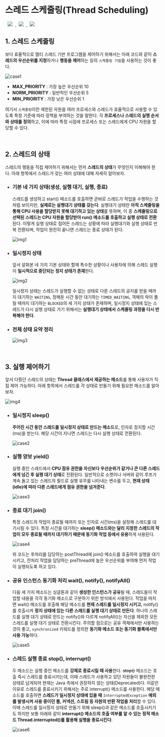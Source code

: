 # 스레드 스케줄링(Thread Scheduling)
<a href="http://melonicedlatte.com/">
    <img src="https://img.shields.io/badge/Java-red"
        style="height : auto; margin-left : 8px; margin-right : 8px;"/>
    <img src="https://img.shields.io/badge/Thread-orange"
        style="height : auto; margin-left : 8px; margin-right : 8px;"/>
    <img src="https://img.shields.io/badge/Scheduling-yellow"
        style="height : auto; margin-left : 8px; margin-right : 8px;"/>
</a>

## 1. 스레드 스케줄링
보다 효율적으로 멀티 스레드 기반 프로그램을 제어하기 위해서는 아래 코드와 같이 **스레드의 우선순위를 지정**하거나 **행동을 제어**하는 등의 
`스케줄링 기법`을 사용하는 것이 좋다.

![case1](https://user-images.githubusercontent.com/78818063/182037264-6a6c9f37-7de1-454a-b6e5-239449a41d4a.png)

* **MAX_PRIORITY** : 가장 높은 우선순위 10
* **NORM_PRIORITY** : 일반적인 우선순위 5
* **MIN_PRIORITY** : 가장 낮은 우선순위 1

여기서 `스케줄링`이란 제한된 자원을 여러 프로세스와 스레드가 효율적으로 사용할 수 있도록 특정 기준에 따라 정책을 부여하는 것을 말한다. 
각 **프로세스나 스레드의 실행 순서와 상태를 정의**하고, 이에 따라 특정 시점에 프로세스 또는 스레드에게 CPU 자원을 할당할 수 있다.

<br>

## 2. 스레드의 상태
스레드의 행동을 직접 제어하기 위해서는 먼저 **스레드의 상태**가 무엇인지 이해해야 한다. 아래 항목에서 스레드가 갖는 여러 상태에 대해 
자세히 알아보자.

  * ### 기본 네 가지 상태(생성, 실행 대기, 실행, 종료) ###
    스레드를 생성하고 start() 메소드를 호출하면 곧바로 스레드가 작업을 수행하는 것처럼 보이지만, **실제로는 실행대기 상태를 갖는다**. 
    실행대기 상태란 **아직 스케줄링을 통해 CPU 사용을 할당받지 못해 대기하고 있는 상태**를 뜻하며, 이 중 **스케줄링으로 선택된 스레드는 
    CPU 자원을 할당받아 run() 메소드를 호출하고 실행 상태로 전환**된다. 이렇게 실행 상태로 접어든 스레드는 상황에 따라 실행대기와 실행 
    상태로 반복 전환되며, 작업이 완전히 끝나면 스레드는 종료 상태가 된다. 

    ![img1](https://user-images.githubusercontent.com/78818063/182037330-9b904861-5d16-415e-a7c9-6d82a0d2d30f.png)

  * ### 일시정지 상태 ###    
    앞서 살펴본 네 가지 기본 상태와 함께 특수한 상황이나 사용자에 의해 스레드 실행이 **일시적으로 중단되는 정지 상태가 존재**한다. 

    ![img2](https://user-images.githubusercontent.com/78818063/182037333-a3bdebdb-f14b-4ec8-a68f-edc705744f0c.png)
    
    일시정지 상태는 스레드가 실행할 수 없는 상태로 다른 스레드의 공지를 받을 때까지 대기하는 `WAITING`, 정해둔 시간 동안 대기하는 
    `TIMED_WAITING`, 객체의 락이 풀릴 때까지 대기하는 `BLOCKED`의 세 가지 상태가 존재하며, 일시정지 상태에 있는 스레드가 다시 
    실행 상태로 가기 위해서는 **실행대기 상태에서 스케줄링 과정을 다시 반복해야 한다**.

  * ### 전체 상태 요약 정리 ###    

    ![img3](https://user-images.githubusercontent.com/78818063/182037338-5e353407-0d17-41be-8c87-7142ac6a4bc4.png)

<br>

## 3. 실행 제어하기
앞서 다뤘던 스레드의 상태는 **Thread 클래스에서 제공하는 메소드**를 통해 사용자가 직접 제어 가능하다. 아래 항목에서 스레드를 각 상태로 만들기 
위해 필요한 메소드를 알아보자.

![img4](https://user-images.githubusercontent.com/78818063/182037342-c5517526-4db4-4bff-9977-746a4b4e1960.png)

  * ### 일시정지 sleep() ###
    **주어진 시간 동안 스레드를 일시정지 상태로 만드는 메소드**로, 인자로 정지할 시간(ms)을 받는다. 해당 시간이 지나면 스레드는 다시 실행 상태로 
    전환된다. 

    ![case2](https://user-images.githubusercontent.com/78818063/182037275-549ceeb0-a14d-4a0c-b97b-11ca32bac9d6.png)

  * ### 실행 양보 yield() ###
    실행 중인 스레드에서 **CPU 점유 권한을 자신보다 우선순위가 같거나 큰 다른 스레드에게 넘긴 후 실행 대기 상태**로 전환된다. 일반적으로 소켓이나 
    서버와 같이 루프가 계속 돌고 있는 스레드의 필드로 실행 유무를 나타내는 변수를 두고, **현재 상태(idle)에 따라 다른 스레드에게 점유 권한을 넘겨준다**. 

    ![case3](https://user-images.githubusercontent.com/78818063/182037281-6ae46fd4-0bc9-4fb5-bc2b-2bc0b477a946.png)

  * ### 종료 대기 join() ###
    특정 스레드의 작업이 종료될 때까지 또는 인자로 시간(ms)을 설정해 스레드를 대기시킬 수 있다. 특정 시간을 대기하는 **sleep() 메소드와는 달리 
    지정한 스레드의 작업이 모두 종료될 때까지 대기하기 때문에 동기화 작업 등에서 유용**하게 사용된다.

    ![case4](https://user-images.githubusercontent.com/78818063/182037300-5ed3d3c0-2088-4439-9f35-806e55274bdd.png)

    위 코드는 후처리를 담당하는 postThread에 join() 메소드를 호출하여 실행을 대기시키고, 전처리 작업을 담당하는 preThread에 높은 우선순위를 
    부여해 먼저 작업이 실행되도록 하고 있다. 
    
  * ### 공유 인스턴스 동기화 처리 wait(), notify(), notifyAll() ###
    다음 세 가지 메소드는 싱글톤과 같이 **생성한 인스턴스가 공유**될 때, 스레드들이 작업할 내용을 각각 동기화 메소드로 구분하기 위한 방식에서 사용된다. 
    작업을 마치면 wait() 메소드를 호출해 해당 메소드를 **현재 스레드를 일시정지 시키고**, notify()를 호출시켜 **정지 상태에 있는 다른 스레드를 실행 
    대기 상태로 만든다**. 하나의 스레드를 실행 대기 상태로 만드는 notify()와 다르게 notifyAll()는 자신을 제외한 모든 스레드를 실행 대기 상태로 
    전환시킨다. 주의할 점으로는 공유 객체에서만 사용하는 것이 좋고, `synchronized` 키워드를 정의한 **동기화 메소드 또는 동기화 블록에서만 사용 가능**하다.

    ![case5](https://user-images.githubusercontent.com/78818063/182037309-cd34b215-eebc-4eeb-a5e7-c4d14bc0e5d2.png)

  * ### 스레드 실행 종료 stop(), interrupt() ###
    두 메소드는 실행 중인 메소드를 **강제로 종료시킬 때 사용**한다. ~~stop()~~ 메소드는 호출 즉시 스레드를 종료시키는데, 이때 스레드가 사용하고 있던 자원들이 
    불완전한 상태로 남게되어 현재는 Java 측에서 권장하지 않는 상태(Deprecated)다. 이같은 이유로 스레드를 종료시키기 위해서는 주로 interrupt() 
    메소드를 사용한다. 해당 메소드를 호출하면 **스레드가 일시정지 상태에 있을 때** `InterruptedException` **예외를 발생시켜 사용 중이던 풀, 커넥션, 
    스트림 등 자원의 반환 작업을 처리**할 수 있다. 이때 스레드를 일시정지 상태로 만들기 위해 sleep()과 같은 메소드를 호출시키기도 하지만 보통 아래와 같이 
    **interrupt() 메소드의 호출 여부를 알 수 있는 정적 메소드 Thread.interrupted()를 활용해 실행을 종료시킨다**. 

    ![case6](https://user-images.githubusercontent.com/78818063/182037312-fcdfe66f-eed3-493d-bbc7-374e6ea0fe02.png)

<br>
